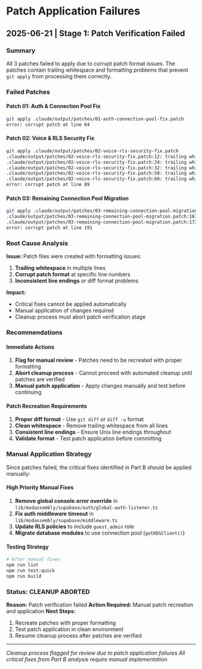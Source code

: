 # Patch Application Failures

## 2025-06-21 | Stage 1: Patch Verification Failed

### Summary
All 3 patches failed to apply due to corrupt patch format issues. The patches contain trailing whitespace and formatting problems that prevent `git apply` from processing them correctly.

### Failed Patches

#### Patch 01: Auth & Connection Pool Fix
```bash
git apply .claude/output/patches/01-auth-connection-pool-fix.patch
error: corrupt patch at line 64
```

#### Patch 02: Voice & RLS Security Fix  
```bash
git apply .claude/output/patches/02-voice-rls-security-fix.patch
.claude/output/patches/02-voice-rls-security-fix.patch:12: trailing whitespace.
.claude/output/patches/02-voice-rls-security-fix.patch:24: trailing whitespace.
.claude/output/patches/02-voice-rls-security-fix.patch:32: trailing whitespace.
.claude/output/patches/02-voice-rls-security-fix.patch:58: trailing whitespace.
.claude/output/patches/02-voice-rls-security-fix.patch:60: trailing whitespace.
error: corrupt patch at line 89
```

#### Patch 03: Remaining Connection Pool Migration
```bash
git apply .claude/output/patches/03-remaining-connection-pool-migration.patch
.claude/output/patches/03-remaining-connection-pool-migration.patch:167: trailing whitespace.
.claude/output/patches/03-remaining-connection-pool-migration.patch:173: trailing whitespace.
error: corrupt patch at line 191
```

### Root Cause Analysis

**Issue:** Patch files were created with formatting issues:
1. **Trailing whitespace** in multiple lines
2. **Corrupt patch format** at specific line numbers
3. **Inconsistent line endings** or diff format problems

**Impact:** 
- Critical fixes cannot be applied automatically
- Manual application of changes required
- Cleanup process must abort patch verification stage

### Recommendations

#### Immediate Actions
1. **Flag for manual review** - Patches need to be recreated with proper formatting
2. **Abort cleanup process** - Cannot proceed with automated cleanup until patches are verified
3. **Manual patch application** - Apply changes manually and test before continuing

#### Patch Recreation Requirements
1. **Proper diff format** - Use `git diff` or `diff -u` format
2. **Clean whitespace** - Remove trailing whitespace from all lines  
3. **Consistent line endings** - Ensure Unix line endings throughout
4. **Validate format** - Test patch application before committing

### Manual Application Strategy

Since patches failed, the critical fixes identified in Part B should be applied manually:

#### High Priority Manual Fixes
1. **Remove global console.error override** in `lib/modassembly/supabase/auth/global-auth-listener.ts`
2. **Fix auth middleware timeout** in `lib/modassembly/supabase/middleware.ts`
3. **Update RLS policies** to include `guest_admin` role
4. **Migrate database modules** to use connection pool (`getKDSClient()`)

#### Testing Strategy
```bash
# After manual fixes
npm run lint
npm run test:quick
npm run build
```

### Status: CLEANUP ABORTED

**Reason:** Patch verification failed
**Action Required:** Manual patch recreation and application
**Next Steps:** 
1. Recreate patches with proper formatting
2. Test patch application in clean environment
3. Resume cleanup process after patches are verified

---

*Cleanup process flagged for review due to patch application failures*
*All critical fixes from Part B analysis require manual implementation*